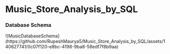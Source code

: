 <b><h1> Music_Store_Analysis_by_SQL </h1></b>

<h3>Database Schema</h3>
![MusicDatabaseSchema](https://github.com/RupeshMaurya5/Music_Store_Analysis_by_SQL/assets/140627741/0c07f120-e8bc-4198-9ba8-58edf7f8b9aa)
